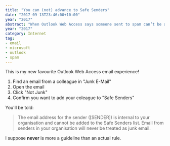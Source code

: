 ```yaml
---
title: "You can (not) advance to Safe Senders"
date: "2017-09-13T23:46:00+10:00"
year: "2017"
abstract: "When Outlook Web Access says someone sent to spam can’t be added to Safe Senders because they’re never sent to spam!"
year: "2017"
category: Internet
tag:
- email
- microsoft
- outlook
- spam
---
```

This is my new favourite Outlook Web Access email experience!

1. Find an email from a colleague in "Junk E-Mail"
2. Open the email
3. Click "Not Junk"
4. Confirm you want to add your coleague to "Safe Senders"

You'll be told:

> The email address for the sender ([SENDER]) is internal to your organisation and cannot be added to the Safe Senders list. Email from senders in your organisation will never be treated as junk email.

I suppose **never** is more a guideline than an actual rule.


